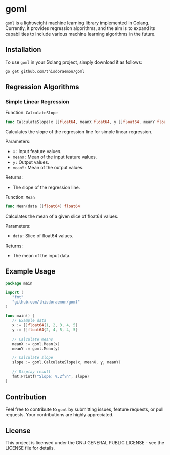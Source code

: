 # goml

`goml` is a lightweight machine learning library implemented in Golang. Currently, it provides regression algorithms, and the aim is to expand its capabilities to include various machine learning algorithms in the future.

## Installation

To use `goml` in your Golang project, simply download it as follows:

```bash
go get github.com/thisdoraemon/goml
```

## Regression Algorithms

### Simple Linear Regression
Function: `CalculateSlope`
```go
func CalculateSlope(x []float64, meanX float64, y []float64, meanY float64) float64
```

Calculates the slope of the regression line for simple linear regression.

Parameters:

- `x:` Input feature values.
- `meanX:` Mean of the input feature values.
- `y:` Output values.
- `meanY:` Mean of the output values.

Returns:

- The slope of the regression line.

Function: `Mean`
```go
func Mean(data []float64) float64
```

Calculates the mean of a given slice of float64 values.

Parameters:

- `data:` Slice of float64 values.

Returns:

- The mean of the input data.

## Example Usage

```go
package main

import (
   "fmt"
   "github.com/thisdoraemon/goml"
)

func main() {
   // Example data
   x := []float64{1, 2, 3, 4, 5}
   y := []float64{2, 4, 5, 4, 5}

   // Calculate means
   meanX := goml.Mean(x)
   meanY := goml.Mean(y)

   // Calculate slope
   slope := goml.CalculateSlope(x, meanX, y, meanY)

   // Display result
   fmt.Printf("Slope: %.2f\n", slope)
}
```

## Contribution

Feel free to contribute to `goml` by submitting issues, feature requests, or pull requests. Your contributions are highly appreciated.

## License

This project is licensed under the GNU GENERAL PUBLIC LICENSE - see the LICENSE file for details.

